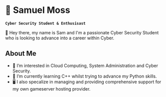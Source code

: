 # 🎃 Samuel Moss
**`Cyber Security Student & Enthusisast`**


<p><italic>👋 Hey there, my name is Sam and I'm a passionate Cyber Security Student who is looking to advance into a career within Cyber.</italic></p>

## About Me
- 👀 I’m interested in Cloud Computing, System Administration and Cyber Security.
- 🌱 I’m currently learning C++ whilst trying to advance my Python skills.
- 🖥️ I also specalize in managing and providing comprehensive support for my own gameserver hosting provider. 

